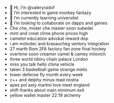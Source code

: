- 👋 Hi, I’m @valeryradof
- 👀 I’m interested in game monkey fantazy
- 🌱 I’m currently learning universitet
- 💞️ I’m looking to collaborate on dapps and games
- Che che, mister che master soon subedei
- mint and creat clime phone prices high
- camelot education advokat reward dop
- i am molodec and krasaucheg ventory integration
- 27 marth Rom 2FA factory fan zone final hockey
- overtime soon creamer camel & camey milovich
- three world nibiru chain palace London
- miss you talk hello china vehicle
- taken 3 basketball game strange metis
- tower defense fly month every week
-  c++ and delphy minus read nostra
- apes pol asty martini love meet england
- shift thanks about main minimum exit
- yellow wallet master 22:19 alchemy
